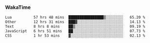 ### WakaTime

<!--START_SECTION:waka-->

```txt
Lua          57 hrs 48 mins  ████████████████▒░░░░░░░░   65.20 %
Other        12 hrs 31 mins  ███▓░░░░░░░░░░░░░░░░░░░░░   14.13 %
Text         8 hrs 8 mins    ██▒░░░░░░░░░░░░░░░░░░░░░░   09.19 %
JavaScript   6 hrs 51 mins   ██░░░░░░░░░░░░░░░░░░░░░░░   07.73 %
CSS          1 hr 53 mins    ▓░░░░░░░░░░░░░░░░░░░░░░░░   02.13 %
```

<!--END_SECTION:waka-->
